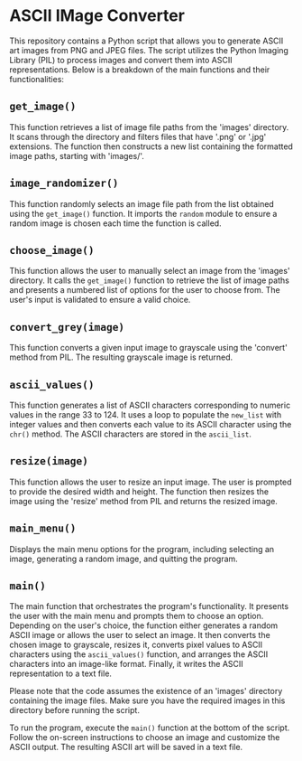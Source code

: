 # ASCII IMage Converter 

This repository contains a Python script that allows you to generate ASCII art images from PNG and JPEG files. The script utilizes the Python Imaging Library (PIL) to process images and convert them into ASCII representations. Below is a breakdown of the main functions and their functionalities:

## `get_image()`

This function retrieves a list of image file paths from the 'images' directory. It scans through the directory and filters files that have '.png' or '.jpg' extensions. The function then constructs a new list containing the formatted image paths, starting with 'images/'.

## `image_randomizer()`

This function randomly selects an image file path from the list obtained using the `get_image()` function. It imports the `random` module to ensure a random image is chosen each time the function is called.

## `choose_image()`

This function allows the user to manually select an image from the 'images' directory. It calls the `get_image()` function to retrieve the list of image paths and presents a numbered list of options for the user to choose from. The user's input is validated to ensure a valid choice.

## `convert_grey(image)`

This function converts a given input image to grayscale using the 'convert' method from PIL. The resulting grayscale image is returned.

## `ascii_values()`

This function generates a list of ASCII characters corresponding to numeric values in the range 33 to 124. It uses a loop to populate the `new_list` with integer values and then converts each value to its ASCII character using the `chr()` method. The ASCII characters are stored in the `ascii_list`.

## `resize(image)`

This function allows the user to resize an input image. The user is prompted to provide the desired width and height. The function then resizes the image using the 'resize' method from PIL and returns the resized image.

## `main_menu()`

Displays the main menu options for the program, including selecting an image, generating a random image, and quitting the program.

## `main()`

The main function that orchestrates the program's functionality. It presents the user with the main menu and prompts them to choose an option. Depending on the user's choice, the function either generates a random ASCII image or allows the user to select an image. It then converts the chosen image to grayscale, resizes it, converts pixel values to ASCII characters using the `ascii_values()` function, and arranges the ASCII characters into an image-like format. Finally, it writes the ASCII representation to a text file.

Please note that the code assumes the existence of an 'images' directory containing the image files. Make sure you have the required images in this directory before running the script.

To run the program, execute the `main()` function at the bottom of the script. Follow the on-screen instructions to choose an image and customize the ASCII output. The resulting ASCII art will be saved in a text file.


